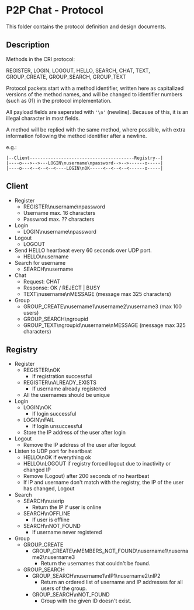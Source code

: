 # P2P Chat - Protocol

This folder contains the protocol definition and design documents.


## Description
Methods in the CRI protocol:

REGISTER, LOGIN, LOGOUT, HELLO, SEARCH, CHAT, TEXT, GROUP_CREATE, GROUP_SEARCH, GROUP_TEXT

Protocol packets start with a method identifier, written here as capitalized versions of the method names, and will be changed to identifier numbers (such as 01) in the protocol implementation.

All payload fields are seperated with `'\n'` (newline). Because of this, it is an illegal character in most fields.

A method will be replied with the same method, where possible, with extra information following the method identifier after a newline.

e.g.:
```
|--Client----------------------------------------Registry--|
|----o--->-->---LOGIN\nusername\npassword-->-->------o-----|
|----o---<--<--<--<----LOGIN\nOK-----<--<--<--<------o-----|
```
## Client
- Register
  - REGISTER\nusername\npassword
  - Username max. 16 characters
  - Passwrod max. ?? characters
- Login
  - LOGIN\nusername\npassword
- Logout
  - LOGOUT
- Send HELLO heartbeat every 60 seconds over UDP port.
  - HELLO\nusername
- Search for username
  - SEARCH\nusername
- Chat
  - Request: CHAT
  - Response: OK / REJECT | BUSY
  - TEXT\nusername\nMESSAGE (message max 325 characters)
- Group
  - GROUP_CREATE\nusername1\nusername2\nusername3 (max 100 users)
  - GROUP_SEARCH\ngroupid
  - GROUP_TEXT\ngroupid\nusername\nMESSAGE (message max 325 characters)
	
## Registry
- Register
  - REGISTER\nOK
    - If registration successful
  - REGISTER\nALREADY_EXISTS
    - If username already registered
  - All the usernames should be unique
- Login
  - LOGIN\nOK
    - If login successful
  - LOGIN\nFAIL
    - If login unsuccessful
  - Store the IP address of the user after login
- Logout
  - Remove the IP address of the user after logout
- Listen to UDP port for heartbeat
  - HELLO\nOK if everything ok
  - HELLO\nLOGOUT if registry forced logout due to inactivity or changed IP
  - Remove (Logout) after 200 seconds of no heartbeat
  - If IP and username don't match with the registry, the IP of the user has changed, Logout
- Search
  - SEARCH\nuserip
    - Return the IP if user is online
  - SEARCH\nOFFLINE
    - If user is offline
  - SEARCH\nNOT_FOUND
    - If username never registered
- Group
  - GROUP_CREATE
    - GROUP_CREATE\nMEMBERS_NOT_FOUND\nusername1\nusername2\nusername3
      - Return the usernames that couldn't be found.
  - GROUP_SEARCH
    - GROUP_SEARCH\nusername1\nIP1\nusername2\nIP2
      - Return an ordered list of username and IP addresses for all users of the group.
    - GROUP_SEARCH\nNOT_FOUND
      - Group with the given ID doesn't exist.
